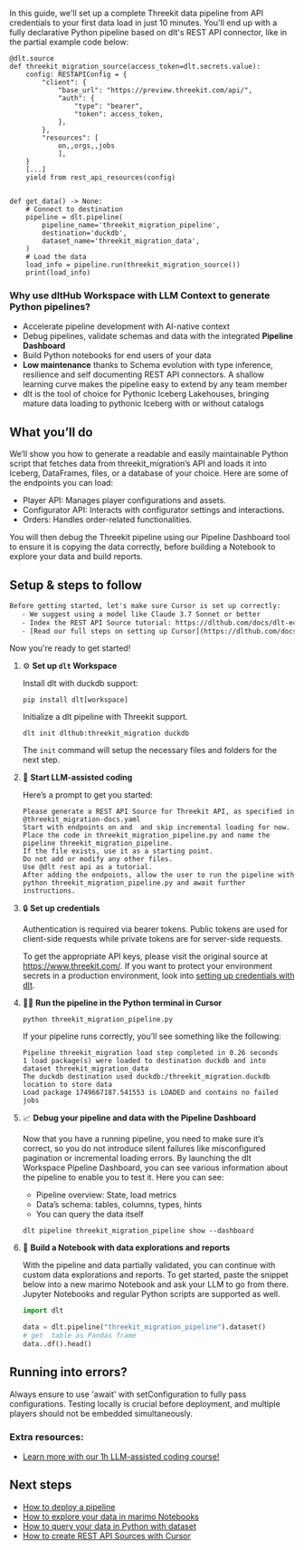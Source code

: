In this guide, we'll set up a complete Threekit data pipeline from API credentials to your first data load in just 10 minutes. You'll end up with a fully declarative Python pipeline based on dlt's REST API connector, like in the partial example code below:

```python-outcome
@dlt.source
def threekit_migration_source(access_token=dlt.secrets.value):
    config: RESTAPIConfig = {
        "client": {
            "base_url": "https://preview.threekit.com/api/",
            "auth": {
                "type": "bearer",
                "token": access_token,
            },
        },
        "resources": [
            on,,orgs,,jobs
            ],
    }
    [...]
    yield from rest_api_resources(config)


def get_data() -> None:
    # Connect to destination
    pipeline = dlt.pipeline(
        pipeline_name='threekit_migration_pipeline',
        destination='duckdb',
        dataset_name='threekit_migration_data', 
    )
    # Load the data
    load_info = pipeline.run(threekit_migration_source())
    print(load_info) 
```

### Why use dltHub Workspace with LLM Context to generate Python pipelines?

- Accelerate pipeline development with AI-native context
- Debug pipelines, validate schemas and data with the integrated **Pipeline Dashboard**
- Build Python notebooks for end users of your data
- **Low maintenance** thanks to Schema evolution with type inference, resilience and self documenting REST API connectors. A shallow learning curve makes the pipeline easy to extend by any team member
- dlt is the tool of choice for Pythonic Iceberg Lakehouses, bringing mature data loading to pythonic Iceberg with or without catalogs

## What you’ll do

We’ll show you how to generate a readable and easily maintainable Python script that fetches data from threekit_migration’s API and loads it into Iceberg, DataFrames, files, or a database of your choice. Here are some of the endpoints you can load:

- Player API: Manages player configurations and assets.
- Configurator API: Interacts with configurator settings and interactions.
- Orders: Handles order-related functionalities.

You will then debug the Threekit pipeline using our Pipeline Dashboard tool to ensure it is copying the data correctly, before building a Notebook to explore your data and build reports.

## Setup & steps to follow

```default
Before getting started, let's make sure Cursor is set up correctly:
   - We suggest using a model like Claude 3.7 Sonnet or better
   - Index the REST API Source tutorial: https://dlthub.com/docs/dlt-ecosystem/verified-sources/rest_api/ and add it to context as **@dlt rest api**
   - [Read our full steps on setting up Cursor](https://dlthub.com/docs/dlt-ecosystem/llm-tooling/cursor-restapi#23-configuring-cursor-with-documentation)
```

Now you're ready to get started!

1. ⚙️ **Set up `dlt` Workspace**
    
    Install dlt with duckdb support:
    ```shell
    pip install dlt[workspace]
    ```

    Initialize a dlt pipeline with Threekit support.
    ```shell
    dlt init dlthub:threekit_migration duckdb
    ```

    The `init` command will setup the necessary files and folders for the next step.
    
2. 🤠 **Start LLM-assisted coding**
    
    Here’s a prompt to get you started:
    
    ```prompt
    Please generate a REST API Source for Threekit API, as specified in @threekit_migration-docs.yaml 
    Start with endpoints on and  and skip incremental loading for now. 
    Place the code in threekit_migration_pipeline.py and name the pipeline threekit_migration_pipeline. 
    If the file exists, use it as a starting point. 
    Do not add or modify any other files. 
    Use @dlt rest api as a tutorial. 
    After adding the endpoints, allow the user to run the pipeline with python threekit_migration_pipeline.py and await further instructions.
    ```

    
3. 🔒 **Set up credentials** 
    
    Authentication is required via bearer tokens. Public tokens are used for client-side requests while private tokens are for server-side requests.
    
    To get the appropriate API keys, please visit the original source at https://www.threekit.com/.
    If you want to protect your environment secrets in a production environment, look into [setting up credentials with dlt](https://dlthub.com/docs/walkthroughs/add_credentials).
    
4. 🏃‍♀️ **Run the pipeline in the Python terminal in Cursor**
    
    ```shell
    python threekit_migration_pipeline.py
    ```
    
    If your pipeline runs correctly, you’ll see something like the following:
    
    ```shell
    Pipeline threekit_migration load step completed in 0.26 seconds
    1 load package(s) were loaded to destination duckdb and into dataset threekit_migration_data
    The duckdb destination used duckdb:/threekit_migration.duckdb location to store data
    Load package 1749667187.541553 is LOADED and contains no failed jobs
    ```
    
5. 📈 **Debug your pipeline and data with the Pipeline Dashboard**

    Now that you have a running pipeline, you need to make sure it’s correct, so you do not introduce silent failures like misconfigured pagination or incremental loading errors. By launching the dlt Workspace Pipeline Dashboard, you can see various information about the pipeline to enable you to test it. Here you can see:
    - Pipeline overview: State, load metrics
    - Data’s schema: tables, columns, types, hints
    - You can query the data itself
    
    ```shell
    dlt pipeline threekit_migration_pipeline show --dashboard
    ```
    
6. 🐍 **Build a Notebook with data explorations and reports**

    With the pipeline and data partially validated, you can continue with custom data explorations and reports. To get started, paste the snippet below into a new marimo Notebook and ask your LLM to go from there. Jupyter Notebooks and regular Python scripts are supported as well.

    
    ```python
    import dlt

   data = dlt.pipeline("threekit_migration_pipeline").dataset()
   # get  table as Pandas frame
   data..df().head()
    ```

## Running into errors?

Always ensure to use 'await' with setConfiguration to fully pass configurations. Testing locally is crucial before deployment, and multiple players should not be embedded simultaneously.

### Extra resources:

- [Learn more with our 1h LLM-assisted coding course!](https://www.youtube.com/watch?v=GGid70rnJuM)

## Next steps

- [How to deploy a pipeline](https://dlthub.com/docs/walkthroughs/deploy-a-pipeline)
- [How to explore your data in marimo Notebooks](https://dlthub.com/docs/general-usage/dataset-access/marimo)
- [How to query your data in Python with dataset](https://dlthub.com/docs/general-usage/dataset-access/dataset)
- [How to create REST API Sources with Cursor](https://dlthub.com/docs/dlt-ecosystem/llm-tooling/cursor-restapi)